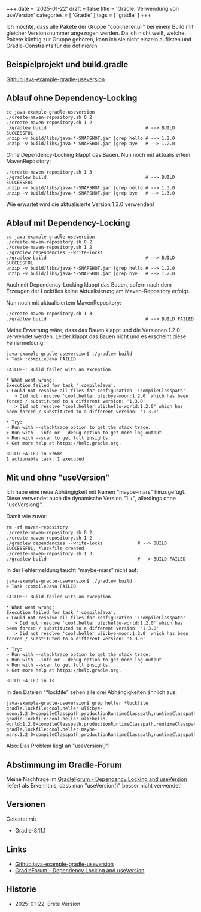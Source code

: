 +++
date = '2025-01-22'
draft = false
title = 'Gradle: Verwendung von useVersion'
categories = [ 'Gradle' ]
tags = [ 'gradle' ]
+++

<!--
Gradle: Verwendung von useVersion
=================================
-->

Ich möchte, dass alle Pakete der Gruppe
"cool.heller.uli" bei einem Build mit gleicher
Versionsnummer angezogen werden. Da ich nicht
weiß, welche Pakete künftig zur Gruppe gehören,
kann ich sie nicht einzeln auflisten und
Gradle-Constraints für die definieren

<!--more-->

Beispielprojekt und build.gradle
--------------------------------

[Github:java-example-gradle-useversion](https://github.com/uli-heller/java-example-gradle-useversion)

Ablauf ohne Dependency-Locking
------------------------------

```
cd java-example-gradle-useversion
./create-maven-repository.sh 0 2
./create-maven-repository.sh 1 2
./gradlew build                                     # --> BUILD SUCCESSFUL
unzip -v build/libs/java-*-SNAPSHOT.jar |grep hello # --> 1.2.0
unzip -v build/libs/java-*-SNAPSHOT.jar |grep bye   # --> 1.2.0
```

Ohne Dependency-Locking klappt das Bauen.
Nun noch mit aktualisiertem MavenRepository:

```
./create-maven-repository.sh 1 3
./gradlew build                                     # --> BUILD SUCCESSFUL
unzip -v build/libs/java-*-SNAPSHOT.jar |grep hello # --> 1.3.0
unzip -v build/libs/java-*-SNAPSHOT.jar |grep bye   # --> 1.3.0
```

Wie erwartet wird die aktualisierte Version 1.3.0
verwenden!

Ablauf mit Dependency-Locking
------------------------------

```
cd java-example-gradle-useversion
./create-maven-repository.sh 0 2
./create-maven-repository.sh 1 2
./gradlew dependencies --write-locks
./gradlew build                                     # --> BUILD SUCCESSFUL
unzip -v build/libs/java-*-SNAPSHOT.jar |grep hello # --> 1.2.0
unzip -v build/libs/java-*-SNAPSHOT.jar |grep bye   # --> 1.2.0
```

Auch mit Dependency-Locking klappt das Bauen,
sofern nach dem Erzeugen der Lockfiles
keine Aktualisierung am Maven-Repository erfolgt.

Nun noch mit aktualisiertem MavenRepository:

```
./create-maven-repository.sh 1 3
./gradlew build                                     # --> BUILD FAILED
```

Meine Erwartung wäre, dass das Bauen klappt und die Versionen
1.2.0 verwendet werden. Leider klappt das Bauen nicht
und es erscheint diese Fehlermeldung:

```
java-example-gradle-useversion$ ./gradlew build
> Task :compileJava FAILED

FAILURE: Build failed with an exception.

* What went wrong:
Execution failed for task ':compileJava'.
> Could not resolve all files for configuration ':compileClasspath'.
   > Did not resolve 'cool.heller.uli:bye-moon:1.2.0' which has been forced / substituted to a different version: '1.3.0'
   > Did not resolve 'cool.heller.uli:hello-world:1.2.0' which has been forced / substituted to a different version: '1.3.0'

* Try:
> Run with --stacktrace option to get the stack trace.
> Run with --info or --debug option to get more log output.
> Run with --scan to get full insights.
> Get more help at https://help.gradle.org.

BUILD FAILED in 576ms
1 actionable task: 1 executed
```

Mit und ohne "useVersion"
-------------------------

Ich habe eine neue Abhängigkeit mit Namen "maybe-mars"
hinzugefügt. Diese verwendet auch die dynamische Version "1.+",
allerdings ohne "useVersion()".

Damit wie zuvor:

```
rm -rf maven-repository
./create-maven-repository.sh 0 2
./create-maven-repository.sh 1 2
./gradlew dependencies --write-locks             # --> BUILD SUCCESSFUL, *lockfile created
./create-maven-repository.sh 1 3
./gradlew build                                  # --> BUILD FAILED
```

In der Fehlermeldung taucht "maybe-mars" nicht auf:

```
java-example-gradle-useversion$ ./gradlew build
> Task :compileJava FAILED

FAILURE: Build failed with an exception.

* What went wrong:
Execution failed for task ':compileJava'.
> Could not resolve all files for configuration ':compileClasspath'.
   > Did not resolve 'cool.heller.uli:hello-world:1.2.0' which has been forced / substituted to a different version: '1.3.0'
   > Did not resolve 'cool.heller.uli:bye-moon:1.2.0' which has been forced / substituted to a different version: '1.3.0'

* Try:
> Run with --stacktrace option to get the stack trace.
> Run with --info or --debug option to get more log output.
> Run with --scan to get full insights.
> Get more help at https://help.gradle.org.

BUILD FAILED in 1s
```

In den Dateien "*lockfile" sehen alle drei Abhängigkeiten ähnlich aus:

```
java-example-gradle-useversion$ grep heller *lockfile
gradle.lockfile:cool.heller.uli:bye-moon:1.2.0=compileClasspath,productionRuntimeClasspath,runtimeClasspath,testCompileClasspath,testRuntimeClasspath
gradle.lockfile:cool.heller.uli:hello-world:1.2.0=compileClasspath,productionRuntimeClasspath,runtimeClasspath,testCompileClasspath,testRuntimeClasspath
gradle.lockfile:cool.heller:maybe-mars:1.2.0=compileClasspath,productionRuntimeClasspath,runtimeClasspath,testCompileClasspath,testRuntimeClasspath
```

Also: Das Problem liegt an "useVersion()"!

Abstimmung im Gradle-Forum
--------------------------

Meine Nachfrage im [GradleForum - Dependency Locking and useVersion](https://discuss.gradle.org/t/dependency-locking-and-useversion/50256)
liefert als Erkenntnis, dass man "useVersion()" besser nicht verwendet!

Versionen
---------

Getestet mit

- Gradle-8.11.1

Links
-----

- [Github:java-example-gradle-useversion](https://github.com/uli-heller/java-example-gradle-useversion)
- [GradleForum - Dependency Locking and useVersion](https://discuss.gradle.org/t/dependency-locking-and-useversion/50256)

Historie
--------

- 2025-01-22: Erste Version
